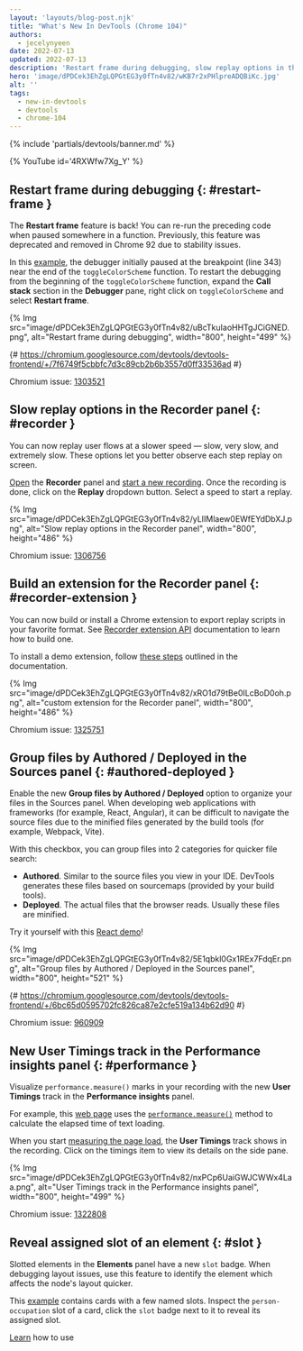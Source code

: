 ```yaml
---
layout: 'layouts/blog-post.njk'
title: "What's New In DevTools (Chrome 104)"
authors:
  - jecelynyeen
date: 2022-07-13
updated: 2022-07-13
description: 'Restart frame during debugging, slow replay options in the Recorder panel, and more.'
hero: 'image/dPDCek3EhZgLQPGtEG3y0fTn4v82/wKB7r2xPHlpreADQBiKc.jpg'
alt: ''
tags:
  - new-in-devtools
  - devtools
  - chrome-104
---
```


{% include 'partials/devtools/banner.md' %}

{% YouTube id='4RXWfw7Xg_Y' %}

## Restart frame during debugging {: #restart-frame }

The **Restart frame** feature is back! You can re-run the preceding code when paused somewhere in a function. Previously, this feature was deprecated and removed in Chrome 92 due to stability issues.

In this [example](https://jec.fyi/), the debugger initially paused at the breakpoint (line 343) near the end of the `toggleColorScheme` function. To restart the debugging from the beginning of the `toggleColorScheme` function, expand the **Call stack** section in the **Debugger** pane, right click on `toggleColorScheme` and select **Restart frame**.

{% Img src="image/dPDCek3EhZgLQPGtEG3y0fTn4v82/uBcTkuIaoHHTgJCiGNED.png", alt="Restart frame during debugging", width="800", height="499" %}

{# https://chromium.googlesource.com/devtools/devtools-frontend/+/7f6749f5cbbfc7d3c89cb2b6b3557d0ff33536ad #}

Chromium issue: [1303521](https://crbug.com/1303521)

## Slow replay options in the Recorder panel {: #recorder }

You can now replay user flows at a slower speed — slow, very slow, and extremely slow. These options let you better observe each step replay on screen.

[Open](/docs/devtools/recorder/#open) the **Recorder** panel and [start a new recording](/docs/devtools/recorder/#record). Once the recording is done, click on the **Replay** dropdown button. Select a speed to start a replay.

{% Img src="image/dPDCek3EhZgLQPGtEG3y0fTn4v82/yLIIMlaew0EWfEYdDbXJ.png", alt="Slow replay options in the Recorder panel", width="800", height="486" %}

Chromium issue: [1306756](https://crbug.com/1306756)

## Build an extension for the Recorder panel {: #recorder-extension }

You can now build or install a Chrome extension to export replay scripts in your favorite format. See [Recorder extension API](/docs/extensions/reference/devtools_recorder/) documentation to learn how to build one.

To install a demo extension, follow [these steps](https://github.com/puppeteer/replay#create-a-chrome-extension-for-recorder-available-from-chrome-104-onwards) outlined in the documentation.

{% Img src="image/dPDCek3EhZgLQPGtEG3y0fTn4v82/xRO1d79tBe0ILcBoD0oh.png", alt="custom extension for the Recorder panel", width="800", height="486" %}

Chromium issue: [1325751](https://crbug.com/1325751)

## Group files by Authored / Deployed in the Sources panel {: #authored-deployed }

Enable the new **Group files by Authored / Deployed** option to organize your files in the Sources panel. When developing web applications with frameworks (for example, React, Angular), it can be difficult to navigate the source files due to the minified files generated by the build tools (for example, Webpack, Vite).

With this checkbox, you can group files into 2 categories for quicker file search:

- **Authored**. Similar to the source files you view in your IDE. DevTools generates these files based on sourcemaps (provided by your build tools).
- **Deployed**. The actual files that the browser reads. Usually these files are minified.

Try it yourself with this [React demo](https://reactjs.org/)!

{% Img src="image/dPDCek3EhZgLQPGtEG3y0fTn4v82/5E1qbkl0Gx1REx7FdqEr.png", alt="Group files by Authored / Deployed in the Sources panel", width="800", height="521" %}

{# https://chromium.googlesource.com/devtools/devtools-frontend/+/6bc65d0595702fc826ca87e2cfe519a134b62d90 #}

Chromium issue: [960909](https://crbug.com/960909)

## New User Timings track in the Performance insights panel {: #performance }

Visualize `performance.measure()` marks in your recording with the new **User Timings** track in the **Performance insights** panel.

For example, this [web page](https://jec.fyi/demo/perf-measure) uses the [`performance.measure()`](<https://web.dev/usertiming/#calculating-measurements-with-measure()>) method to calculate the elapsed time of text loading.

When you start [measuring the page load](/docs/devtools/performance-insights/#record), the **User Timings** track shows in the recording. Click on the timings item to view its details on the side pane.

{% Img src="image/dPDCek3EhZgLQPGtEG3y0fTn4v82/nxPCp6UaiGWJCWWx4Laa.png", alt="User Timings track in the Performance insights panel", width="800", height="499" %}

Chromium issue: [1322808](https://crbug.com/1322808)

## Reveal assigned slot of an element {: #slot }

Slotted elements in the **Elements** panel have a new `slot` badge. When debugging layout issues, use this feature to identify the element which affects the node's layout quicker.

This [example](https://mdn.github.io/web-components-examples/slotted-pseudo-element/) contains cards with a few named slots. Inspect the `person-occupation` slot of a card, click the `slot` badge next to it to reveal its assigned slot.

[Learn](https://developer.mozilla.org/docs/Web/Web_Components/Using_templates_and_slots) how to use [<template>](https://developer.mozilla.org/docs/Web/HTML/Element/template) and [<slot>](https://developer.mozilla.org/docs/Web/HTML/Element/slot) elements to create a flexible template that can then be used to populate the shadow DOM of a web component.

{% Img src="image/dPDCek3EhZgLQPGtEG3y0fTn4v82/7uQGHp9WoMCG1RIAkgIF.png", alt="Reveal assigned slot of an element", width="800", height="486" %}

{# https://chromium.googlesource.com/devtools/devtools-frontend/+/164e238dabefc08018318a981131eedf2e81736b #}

Chromium issue: [1018906](https://crbug.com/1018906)

## Simulate hardware concurrency for Performance recordings {: #simulate }

The new **Hardware concurrency** setting in the **Performance** panel allows developers to configure the value reported by `navigator.hardwareConcurrency`.

Some applications use `navigator.hardwareConcurrency` to control the degree of parallelism of their application, for example, to control Emscripten pthread pool size. With this feature, developers can test their application performance with different core counts.

{% Img src="image/dPDCek3EhZgLQPGtEG3y0fTn4v82/PyykGRv29FZbBKJAwWOW.png", alt="Simulate hardware concurrency for Performance recordings", width="800", height="536" %}

{# https://chromium.googlesource.com/devtools/devtools-frontend/+/b26de259d74a45e700d989ad9178c5e3a8b73145 #}

Chromium issue: [1297439](https://crbug.com/1297439)

## Preview non-color value when autocompleting CSS variables {: #css-var }

When autocompleting CSS variables, DevTools now populates the non-color variable with a meaningful value so that you can preview what kind of change the value will have on the node.

{% Img src="image/dPDCek3EhZgLQPGtEG3y0fTn4v82/V4slwNtX9HwLPdAyr8JF.png", alt="Preview non-color value when autocompleting CSS variables", width="800", height="431" %}

{# https://chromium.googlesource.com/devtools/devtools-frontend/+/977cc58cb5654a2b68142ef8ac1b3f9ac2822694 #}

Chromium issue: [1285091](https://crbug.com/1285091)

## Identify blocking frames in the Back/forward cache pane {: #bfcache }

The [Back/forward cache](/docs/devtools/application/back-forward-cache/) pane in the **Application** panel has new **frames** section to help you identify blocking frames that may be preventing the page from being eligible for bfcache.

{% Img src="image/dPDCek3EhZgLQPGtEG3y0fTn4v82/UaRYEoYYoXhjSIn9seYK.png", alt="Identify blocking frames in the Back/forward cache pane", width="800", height="486" %}

{# https://chromium.googlesource.com/devtools/devtools-frontend/+/897799b24fff0639d483111dd2d957288ba2bd06 #}

Chromium issue: [1288158](https://crbug.com/1288158)

## Improved autocomplete suggestions for JavaScript objects {: #autocomplete }

The autocompletion for JavaScript object properties now display based on this order:

1. Own enumerable properties
2. Own non-enumerable properties
3. Inherited enumerable properties
4. Inherited non-enumerable properties

Previously, developers found it harder to find relevant properties because the suggestion only favored own properties over inherited properties, and all inherited properties were given equal priority.

{% Img src="image/dPDCek3EhZgLQPGtEG3y0fTn4v82/IvFTcOWrBOTTMRHqn8u4.png", alt="Improved autocomplete suggestions for JavaScript objects", width="800", height="563" %}

{# https://chromium.googlesource.com/devtools/devtools-frontend/+/cee5205ae93c95b1dce49e220b9ebfa8c998d5a6 #}

Chromium issue: [1299241](https://crbug.com/1299241)

## Sourcemaps improvements {: #sourcemaps }

Here are a few fixes on sourcemaps to improve the overall debugging experience:

- Breakpoints now work in inline `<script>` with sourceURL annotations.
- The debugger now resolves block scoped variables in the **Scope** view with source maps.
  {% Img src="image/dPDCek3EhZgLQPGtEG3y0fTn4v82/gv9cGnDMF7OVlXPWntII.png", alt="Resolves block scoped variables", width="800", height="532" %}
- The debugger now resolves variables in arrow functions in the **Scope** view with source maps.
  {% Img src="image/dPDCek3EhZgLQPGtEG3y0fTn4v82/CZk0xjwMQAqknkW5G4Xf.png", alt="Resolves variables in arrow functions", width="800", height="479" %}

Chromium issues: [1329113](https://crbug.com/1329113), [1322115](https://crbug.com/1322115)

## Miscellaneous highlights {: #misc }

These are some noteworthy fixes in this release:

- Fixed the **Auto-completion** setting for the **Sources** panel. Previously, the auto-complete always on even the setting is disabled. ([1323286](https://crbug.com/1323286))
- Updated the **Manifest** tab in the **Application** panel to parse the latest color scheme format. ([1318305](https://crbug.com/1318305))
- Improved the suggestions for the `<script async>` rendering blocking issues in the **Performance insights** panel. Previously, DevTools suggested to `add async attribute to the script tag` even though the script is already marked as async. ([1334096](https://crbug.com/1334096))
- The **Performance insights** panel now detects iframes as potential causes for layout shifts. You can view the iframe details in the **Details** pane. ([1328873](https://crbug.com/1328873))
- When [open file](/docs/devtools/resources/#open) in the **Command menu**, the authored files (files generated by sourcemaps) are now ranked higher so they appear above similarly named deployed scripts. ([1312929](https://crbug.com/1312929))

{% include 'partials/devtools/reach-out.md' %}
{% include 'partials/devtools/whats-new.md' %}
